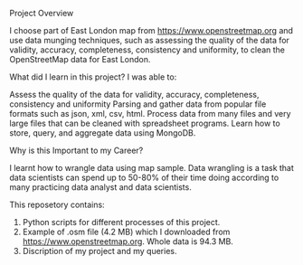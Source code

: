 Project Overview

I choose part of East London map from https://www.openstreetmap.org and use data munging techniques, such as assessing the quality of the data for validity, accuracy, completeness, consistency and uniformity, to clean the OpenStreetMap data for East London.



What did I learn in this project?
I was able to:

Assess the quality of the data for validity, accuracy, completeness, consistency and uniformity
Parsing and gather data from popular file formats such as json, xml, csv, html.
Process data from many files and very large files that can be cleaned with spreadsheet programs.
Learn how to store, query, and aggregate data using MongoDB.


Why is this Important to my Career?

I learnt how to wrangle data using map sample.
Data wrangling is a task that data scientists can spend up to 50-80% of their time doing according to many practicing data analyst and data scientists.


This reposetory contains:

1. Python scripts for different processes of this project.
2. Example of .osm file (4.2 MB) which I downloaded from https://www.openstreetmap.org. Whole data is 94.3 MB.
3. Discription of my project and my queries.